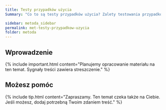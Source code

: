 ```yaml
---
title: Testy przypadków użycia
Summary: "Co to są testy przypadków użycia? Zalety testowania przypadków użycia. Ograniczenia testowania przypadków użycia. "

sidebar: metoda_sidebar
permalink: met-testy-przypadkow-uzycia
folder: metoda
---
```


## Wprowadzenie

{% include important.html content="Planujemy opracowanie materiału na ten temat. Sygnały treści zawiera streszczenie." %}

## Możesz pomóc

{% include tip.html content="Zapraszamy. Ten temat czeka także na Ciebie. Jeśli możesz, dodaj potrzebną Twoim zdaniem treść." %}   
